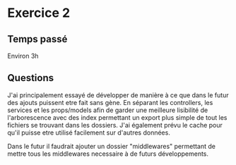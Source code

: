 # Exercice 2


## Temps passé

Environ 3h

## Questions

J'ai principalement essayé de développer de manière à ce que dans le futur des ajouts puissent etre fait sans gène.
En séparant les controllers, les services et les props/models afin de garder une meilleure lisibilité de l'arborescence avec des index permettant un export plus simple de tout les fichiers se trouvant dans les dossiers.
J'ai également prévu le cache pour qu'il puisse etre utilisé facilement sur d'autres données.


Dans le futur il faudrait ajouter un dossier "middlewares" permettant de mettre tous les middlewares necessaire à de futurs développements.
